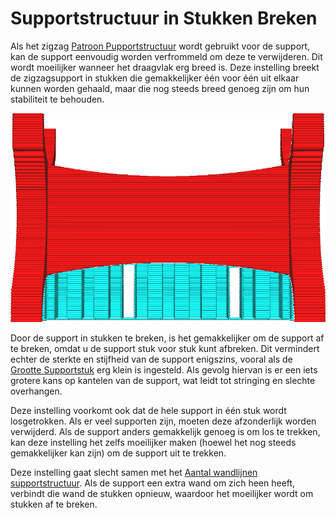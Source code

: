 Supportstructuur in Stukken Breken
====
Als het zigzag [Patroon Pupportstructuur](../support/support_pattern.md) wordt gebruikt voor de support, kan de support eenvoudig worden verfrommeld om deze te verwijderen. Dit wordt moeilijker wanneer het draagvlak erg breed is. Deze instelling breekt de zigzagsupport in stukken die gemakkelijker één voor één uit elkaar kunnen worden gehaald, maar die nog steeds breed genoeg zijn om hun stabiliteit te behouden.

<!--screenshot {
"image_path": "support_skip_some_zags.png",
"modellen": [{"script": "rack.scad"}],
"camerapositie": [0, 184, 10],
"instellingen": {
    "support_enable": waar,
    "support_pattern": "zigzag",
    "support_skip_some_zags": waar,
    "support_skip_zag_per_mm": 20
},
"kleuren": 32
}-->
![Elke 8 regels wordt een verbindingslijn weggelaten, waardoor de support in stukken wordt gebroken.](../../../articles/images/support_skip_some_zags.png)

Door de support in stukken te breken, is het gemakkelijker om de support af te breken, omdat u de support stuk voor stuk kunt afbreken. Dit vermindert echter de sterkte en stijfheid van de support enigszins, vooral als de [Grootte Supportstuk](support_skip_zag_per_mm.md) erg klein is ingesteld. Als gevolg hiervan is er een iets grotere kans op kantelen van de support, wat leidt tot stringing en slechte overhangen.

Deze instelling voorkomt ook dat de hele support in één stuk wordt losgetrokken. Als er veel supporten zijn, moeten deze afzonderlijk worden verwijderd. Als de support anders gemakkelijk genoeg is om los te trekken, kan deze instelling het zelfs moeilijker maken (hoewel het nog steeds gemakkelijker kan zijn) om de support uit te trekken.

Deze instelling gaat slecht samen met het [Aantal wandlijnen supportstructuur](../support/support_wall_count.md). Als de support een extra wand om zich heen heeft, verbindt die wand de stukken opnieuw, waardoor het moeilijker wordt om stukken af te breken.